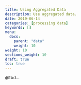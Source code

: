 ```yaml
---
title: Using Aggregated Data
description: Use aggregated data.
date: 2019-06-14
categories: [processing data]
keywords: []
menu:
  docs:
    parent: "data"
    weight: 10
weight: 10
sections_weight: 10
draft: true
toc: true
---
```



@tbd...



